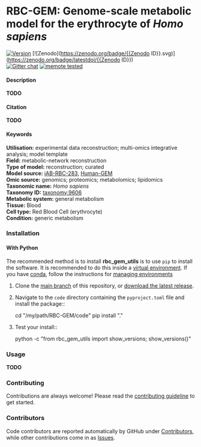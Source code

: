 # RBC-GEM: Genome-scale metabolic model for the erythrocyte of _Homo sapiens_

[![Version](https://badge.fury.io/gh/z-haiman%2FRBC-GEM.svg)](https://badge.fury.io/gh/z-haiman%2FRBC-GEM)
[![Zenodo](https://zenodo.org/badge/{{Zenodo ID}}.svg)](https://zenodo.org/badge/latestdoi/{{Zenodo ID}})  
[![Gitter chat](https://badges.gitter.im/z-haiman/RBC-GEM.svg)](https://gitter.im/z-haiman/RBC-GEM)
[![memote tested](https://img.shields.io/badge/memote-tested-blue.svg?style=plastic)](https://z-haiman.github.io/RBC-GEM)

#### Description

**TODO**

#### Citation

**TODO**

#### Keywords

**Utilisation:** experimental data reconstruction; multi-omics integrative analysis; model template         
**Field:** metabolic-network reconstruction     
**Type of model:** reconstruction; curated      
**Model source:** [iAB-RBC-283](https://doi.org/10.1186/1752-0509-5-110),   [Human-GEM](https://doi.org/10.5281/zenodo.10303455)        
**Omic source:** genomics; proteomics; metabolomics; lipidomics     
**Taxonomic name:** _Homo sapiens_      
**Taxonomy ID:** [taxonomy:9606](https://identifiers.org/taxonomy:9606)     
**Metabolic system:** general metabolism        
**Tissue:** Blood       
**Cell type:**  Red Blood Cell (erythrocyte)        
**Condition:** generic metabolism       

### Installation
#### With Python

The recommended method is to install **rbc_gem_utils** is to use ``pip`` to
install the software. It is recommended to do this inside a [virtual environment](http://docs.python-guide.org/en/latest/dev/virtualenvs/). If you have [conda](https://docs.conda.io/en/latest/), follow the instructions for [managing environments](https://conda.io/projects/conda/en/latest/user-guide/tasks/manage-environments.html)

1.  Clone the [main branch](https://github.com/z-haiman/RBC-GEM/tree/main) of this repository, or [download the latest release](https://github.com/z-haiman/RBC-GEM/releases/latest).
2.  Navigate to the `code` directory containing the `pyproject.toml` file and install the package::

    cd "/my/path/RBC-GEM/code"
    pip install "."

3. Test your install::

    python -c "from rbc_gem_utils import show_versions; show_versions()"

### Usage

**TODO**

### Contributing

Contributions are always welcome! Please read the [contributing guideline](.github/CONTRIBUTING.md) to get started.


### Contributors

Code contributors are reported automatically by GitHub under [Contributors](https://github.com/z-haiman/RBC-GEM/graphs/contributors), while other contributions come in as [Issues](https://github.com/z-haiman/RBC-GEM/issues).





